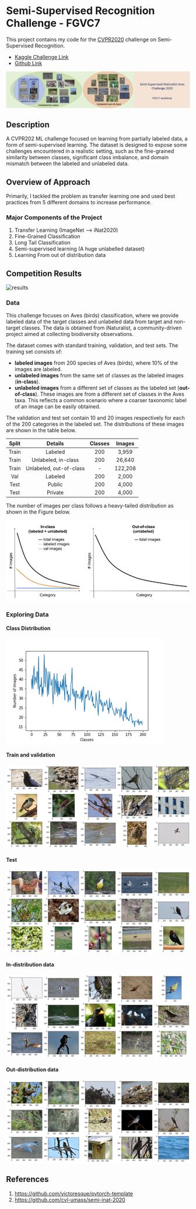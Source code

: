 # Semi-Supervised Recognition Challenge - FGVC7
This project contains my code for the [CVPR2020](https://cvpr2020.thecvf.com/) challenge on Semi-Supervised Recognition.

- [Kaggle Challenge Link](https://www.kaggle.com/c/semi-inat-2020)
- [Github Link](https://github.com/cvl-umass/semi-inat-2020)

![](imgs/banner.png)

## Description 

A CVPR202 ML challenge focused on learning from partially labeled data, a form of semi-supervised learning. The dataset is designed to expose some challenges encountered in a realistic setting, such as the fine-grained similarity between classes, significant class imbalance, and domain mismatch between the labeled and unlabeled data.

## Overview of Approach

Primarily, I tackled the problem as transfer learning one and used best practices from 5 different domains to increase performance. 

###  Major Components of the Project

1. Transfer Learning (ImageNet --> iNat2020)
2. Fine-Grained Classification
3. Long Tail Classification 
4. Semi-supervised learning (A huge unlabelled dataset)
5. Learning From out of distribution data

## Competition Results

<img width="1095" alt="results" src="https://github.com/awaisrauf/CVPR-Semi-Supervised-Recognition-Challenge/assets/30290500/96de2cc4-5e3e-4ed9-9494-8773a3ba1a42">


### Data
This challenge focuses on Aves (birds) classification, where we
provide labeled data of the target classes and unlabeled data from
target and non-target classes.
The data is obtained from iNaturalist, a community-driven project aimed at collecting biodiversity observations.

The dataset comes with standard training, validation, and test sets.
The training set consists of:

* **labeled images** from 200 species of
Aves (birds), where 10% of the images are labeled.
* **unlabeled images** from the same set of classes
as the labeled images (**in-class**).
* **unlabeled images** from a different set of classes as the
  labeled set (**out-of-class**). 
  These images are from a different set of classes in the Aves taxa.
  This reflects a common scenario where a coarser taxonomic label of
  an image can be easily obtained.
  
The validation and test set contain 10 and 20
images respectively for each of the 200 categories in the labeled set.
The distributions of these images are shown in the table below.

| Split | Details | Classes	| Images |
|:------:|:-------:|:--------:|:-------------:|
Train | Labeled | 200 |3,959|
Train | Unlabeled, in-class | 200 |26,640|
Train | Unlabeled, out-of-class | - |122,208|
Val  | Labeled | 200 | 2,000|
Test | Public | 200 |4,000|
Test | Private| 200 |4,000|

The number of images per class follows a heavy-tailed distribution as
shown in the Figure below.

![Train Val Distribution](imgs/class_dist1.png)

### Exploring Data

#### Class Distribution
![](imgs/class_dist.png)

#### Train and validation
![](imgs/train_val_sample.png)

#### Test
![](imgs/test_sample.png)

#### In-distribution data
![](imgs/in_dist_sample.png)

#### Out-distribution data
![](imgs/out_dsit_sample.png)



## References 
1. https://github.com/victoresque/pytorch-template
2. https://github.com/cvl-umass/semi-inat-2020

